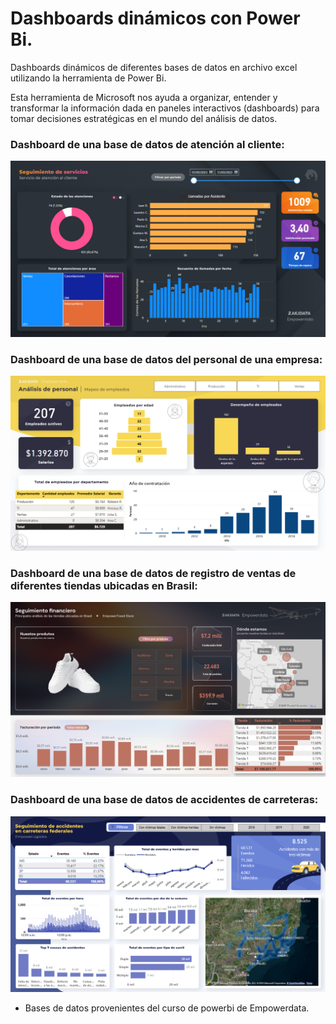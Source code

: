 
# Dashboards dinámicos con Power Bi.

Dashboards dinámicos de diferentes bases de datos en archivo excel utilizando la herramienta de Power Bi.

Esta herramienta de Microsoft nos ayuda a organizar, entender y transformar la información dada en paneles interactivos (dashboards) para tomar decisiones estratégicas en el mundo del análisis de datos.

### Dashboard de una base de datos de atención al cliente:

![URL dashboard 1](imagenes/dashboard1.png)

### Dashboard de una base de datos del personal de una empresa:

![URL dashboard 2](imagenes/dashboard2.png)

### Dashboard de una base de datos de registro de ventas de diferentes tiendas ubicadas en Brasil:

![URL dashboard 3](imagenes/dashboard3.png)

### Dashboard de una base de datos de accidentes de carreteras:

![URL dashboard 4](imagenes/dashboard4.png)


- Bases de datos provenientes del curso de powerbi de Empowerdata.
